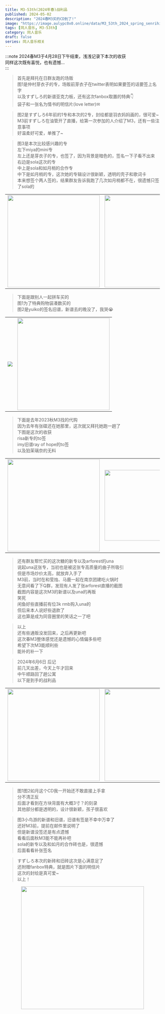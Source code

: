 ```yaml
---
title: M3-53th(2024年春)战利品
published: 2024-05-02
description: "2024春M3买的CD到了!"
image: "https://image.aulypc0x0.online/data/M3_53th_2024_spring_senrihin/set_2.webp"
tags: [同人音乐, M3-53th]
category: 同人音乐
draft: false
series: 同人音乐相关
---
```

:::note
2024春M3于4月28日下午结束，浅浅记录下本次的收获  
同样这次既有喜悦，也有遗憾...  
:::

> 首先是拜托在日群友跑的场贩  
> 图1是仲村芽衣子的专，场贩前芽衣子在twitter表明如果要签的话要签上名字  
> 以及すずしろ的新谱亚克力板，还有这次fanbox取置的特典👇  
> 袋子和一张名为情书的明信片(love letter)✉  

> 图2是すずしろ6年前的1专和本次的2专，封绘都是羽衣妈妈画的，很可爱~  
> M3前すずしろ在油管开了直播，给第一次参加的人介绍了M3，还有一些注意事项  
> 好温柔好可爱，单推了~  

> 图3是本次比较感兴趣的专  
> 左下miya的mini专  
> 左上还是芽衣子的专，也签了，因为背景是暗色的，签名一下子看不出来  
> 右边是sola这次的专  
> 中上是sola和如月梢的合作专  
> 中下是如月梢的专，这次她的专辑设计很新颖，透明的壳子和歌词卡  
> 本来想签个两人签的，结果群友告诉我跑了几次如月梢都不在，很遗憾只签了sola的  

<table><tr>
<td><img src="https://image.aulypc0x0.online/data/M3_53th_2024_spring_senrihin/set_1.webp" border=0 width=300 height="" ></td>
<td><img src="https://image.aulypc0x0.online/data/M3_53th_2024_spring_senrihin/set_2.webp" border=0 width=300 height="" ></td>
<td><img src="https://image.aulypc0x0.online/data/M3_53th_2024_spring_senrihin/set_3.webp" border=0 width=300 height="" ></td>
</tr></table>

> 下面是跟别人一起拼车买的  
> 图1为了特典购物袋凑数买的  
> 图2是yuiko的签名旧谱，新谱去的晚没了，我哭😭  

<table><tr>
<td><img src="https://image.aulypc0x0.online/data/M3_53th_2024_spring_senrihin/1.webp" border=0 width= height=240 ></td>
<td><img src="https://image.aulypc0x0.online/data/M3_53th_2024_spring_senrihin/yuiko_sign.webp" border=0 width=300 height="" ></td>
</tr></table>

> 下面是去年2023秋M3找的代购  
> 因为去年有张碟还在她那里，这次就又拜托她跑一趟了  
> 下图是这次的收获  
> risa新专的to签  
> imy旧谱ray of hope的to签  
> 以及狛茉璃奈的无料  

<table><tr>
<td><img src="https://image.aulypc0x0.online/data/M3_53th_2024_spring_senrihin/risa_cd.webp" border=0 width=300 height="" ></td>
<td><img src="https://image.aulypc0x0.online/data/M3_53th_2024_spring_senrihin/imy_sign.webp" border=0 width=230 height="" ></td>
<td><img src="https://image.aulypc0x0.online/data/M3_53th_2024_spring_senrihin/2.webp" border=0 width=300 height="" ></td>
</tr></table>

> 还有群友帮忙买的这次糖的新专以及arforest的una  
> 说起una这张专，当初也是被这张专高质量的曲子所吸引  
> 但是市场炒价太高，就放弃入手了  
> M3前，当时在和莹烛、马鹿一起在南京团建吃火锅时  
> 无意间看了下Q群，发现有人发了张arforest直播的截图  
> 截图内容是这次M3的新谱以及una的再贩  
> 笑死  
> 闲鱼好些直播前有位3k rmb购入una的  
> 但后来本人说好些退款了  
> 这也算是成为同音圈里的笑话之一了吧  

> 以上  
> 还有些通贩没发回来，之后再更新吧  
> 这次春M3整体感觉还是遗憾的心情偏多些吧  
> 希望下次M3能顺利些  
> 能补的补一下  

> 2024年6月6日 后记  
> 前几天出差，今天上午才回来  
> 中午顺路回了趟公寓  
> 以下是到手的战利品  

<table><tr>
<td><img src="https://image.aulypc0x0.online/data/M3_53th_2024_spring_senrihin/cd_front.webp" border=0 width=300 height="" ></td>
<td><img src="https://image.aulypc0x0.online/data/M3_53th_2024_spring_senrihin/cd_back.webp" border=0 width=300 height="" ></td>
<td><img src="https://image.aulypc0x0.online/data/M3_53th_2024_spring_senrihin/3.webp" border=0 width=300 height="" ></td>
</tr></table>

> 图1图2如月这个CD我一开始还不敢直接上手拿  
> 分不清正反  
> 后面才看到在方块背面有大概3寸？的刻录  
> 其他部分都是透明的，设计很新颖，孩子很喜欢  

> 图3小鸟游的新谱和旧谱，旧谱有签是不幸中万幸了  
> 还好M3前，提前在邮件里说明了  
> 但是新谱没签还是有点遗憾  
> 看看后面秋M3能不能再补吧  
> sola的新专以及和如月的合作砖也是，很遗憾  
> 后面看看补张签名  

> すずしろ本次的新砖和旧砖这次是心满意足了  
> 还附赠fanbox特典，就是图片下面的明信片  
> 这次的封绘是真可爱~  
> 以上！  
<center><td><img src="https://image.aulypc0x0.online/data/M3_53th_2024_spring_senrihin/set_5.webp" border=0 width=400 height="" ></td></center>